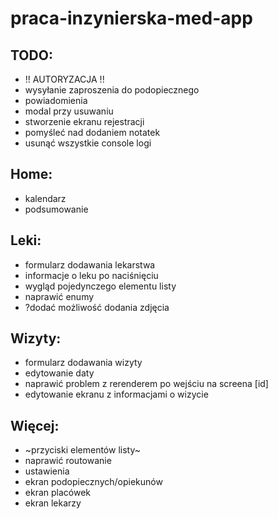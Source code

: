 # praca-inzynierska-med-app

## TODO:

- !! AUTORYZACJA !!
- wysyłanie zaproszenia do podopiecznego
- powiadomienia
- modal przy usuwaniu
- stworzenie ekranu rejestracji
- pomyśleć nad dodaniem notatek
- usunąć wszystkie console logi

  
## Home: 

- kalendarz
- podsumowanie


## Leki: 

- formularz dodawania lekarstwa
- informacje o leku po naciśnięciu 
- wygląd pojedynczego elementu listy
- naprawić enumy
- ?dodać możliwość dodania zdjęcia 


## Wizyty:

- formularz dodawania wizyty
- edytowanie daty
- naprawić problem z rerenderem po wejściu na screena [id]
- edytowanie ekranu z informacjami o wizycie


## Więcej:

- ~przyciski elementów listy~
- naprawić routowanie
- ustawienia
- ekran podopiecznych/opiekunów
- ekran placówek
- ekran lekarzy
  
